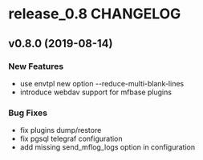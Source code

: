 # release_0.8 CHANGELOG



## v0.8.0 (2019-08-14)

### New Features
- use envtpl new option --reduce-multi-blank-lines
- introduce webdav support for mfbase plugins


### Bug Fixes
- fix plugins dump/restore
- fix pgsql telegraf configuration
- add missing send_mflog_logs option in configuration





